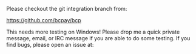 Please checkout the git integration branch from:

https://github.com/bcpay/bcp


This needs more testing on Windows!  Please drop me a quick private message, email, or IRC message if you are able to do some testing.  If you find bugs, please open an issue at:

